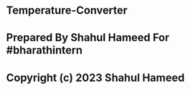 # Temperature-Converter
# Prepared By Shahul Hameed For #bharathintern
# Copyright (c) 2023 Shahul Hameed
